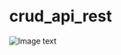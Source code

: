 # crud_api_rest

![Image text](https://media.discordapp.net/attachments/863941384587444305/1107841385857568778/image.png?width=1205&height=630)
